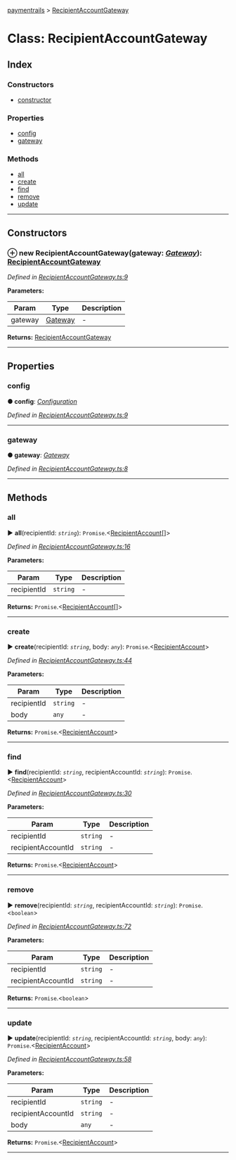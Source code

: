 [paymentrails](../README.md) > [RecipientAccountGateway](../classes/recipientaccountgateway.md)



# Class: RecipientAccountGateway

## Index

### Constructors

* [constructor](recipientaccountgateway.md#constructor)


### Properties

* [config](recipientaccountgateway.md#config)
* [gateway](recipientaccountgateway.md#gateway)


### Methods

* [all](recipientaccountgateway.md#all)
* [create](recipientaccountgateway.md#create)
* [find](recipientaccountgateway.md#find)
* [remove](recipientaccountgateway.md#remove)
* [update](recipientaccountgateway.md#update)



---
## Constructors
<a id="constructor"></a>


### ⊕ **new RecipientAccountGateway**(gateway: *[Gateway](gateway.md)*): [RecipientAccountGateway](recipientaccountgateway.md)


*Defined in [RecipientAccountGateway.ts:9](https://github.com/PaymentRails/javascript-sdk/blob/9b4ee77/lib/RecipientAccountGateway.ts#L9)*



**Parameters:**

| Param | Type | Description |
| ------ | ------ | ------ |
| gateway | [Gateway](gateway.md)   |  - |





**Returns:** [RecipientAccountGateway](recipientaccountgateway.md)

---


## Properties
<a id="config"></a>

###  config

**●  config**:  *[Configuration](configuration.md)* 

*Defined in [RecipientAccountGateway.ts:9](https://github.com/PaymentRails/javascript-sdk/blob/9b4ee77/lib/RecipientAccountGateway.ts#L9)*





___

<a id="gateway"></a>

###  gateway

**●  gateway**:  *[Gateway](gateway.md)* 

*Defined in [RecipientAccountGateway.ts:8](https://github.com/PaymentRails/javascript-sdk/blob/9b4ee77/lib/RecipientAccountGateway.ts#L8)*





___


## Methods
<a id="all"></a>

###  all

► **all**(recipientId: *`string`*): `Promise`.<[RecipientAccount](recipientaccount.md)[]>



*Defined in [RecipientAccountGateway.ts:16](https://github.com/PaymentRails/javascript-sdk/blob/9b4ee77/lib/RecipientAccountGateway.ts#L16)*



**Parameters:**

| Param | Type | Description |
| ------ | ------ | ------ |
| recipientId | `string`   |  - |





**Returns:** `Promise`.<[RecipientAccount](recipientaccount.md)[]>





___

<a id="create"></a>

###  create

► **create**(recipientId: *`string`*, body: *`any`*): `Promise`.<[RecipientAccount](recipientaccount.md)>



*Defined in [RecipientAccountGateway.ts:44](https://github.com/PaymentRails/javascript-sdk/blob/9b4ee77/lib/RecipientAccountGateway.ts#L44)*



**Parameters:**

| Param | Type | Description |
| ------ | ------ | ------ |
| recipientId | `string`   |  - |
| body | `any`   |  - |





**Returns:** `Promise`.<[RecipientAccount](recipientaccount.md)>





___

<a id="find"></a>

###  find

► **find**(recipientId: *`string`*, recipientAccountId: *`string`*): `Promise`.<[RecipientAccount](recipientaccount.md)>



*Defined in [RecipientAccountGateway.ts:30](https://github.com/PaymentRails/javascript-sdk/blob/9b4ee77/lib/RecipientAccountGateway.ts#L30)*



**Parameters:**

| Param | Type | Description |
| ------ | ------ | ------ |
| recipientId | `string`   |  - |
| recipientAccountId | `string`   |  - |





**Returns:** `Promise`.<[RecipientAccount](recipientaccount.md)>





___

<a id="remove"></a>

###  remove

► **remove**(recipientId: *`string`*, recipientAccountId: *`string`*): `Promise`.<`boolean`>



*Defined in [RecipientAccountGateway.ts:72](https://github.com/PaymentRails/javascript-sdk/blob/9b4ee77/lib/RecipientAccountGateway.ts#L72)*



**Parameters:**

| Param | Type | Description |
| ------ | ------ | ------ |
| recipientId | `string`   |  - |
| recipientAccountId | `string`   |  - |





**Returns:** `Promise`.<`boolean`>





___

<a id="update"></a>

###  update

► **update**(recipientId: *`string`*, recipientAccountId: *`string`*, body: *`any`*): `Promise`.<[RecipientAccount](recipientaccount.md)>



*Defined in [RecipientAccountGateway.ts:58](https://github.com/PaymentRails/javascript-sdk/blob/9b4ee77/lib/RecipientAccountGateway.ts#L58)*



**Parameters:**

| Param | Type | Description |
| ------ | ------ | ------ |
| recipientId | `string`   |  - |
| recipientAccountId | `string`   |  - |
| body | `any`   |  - |





**Returns:** `Promise`.<[RecipientAccount](recipientaccount.md)>





___


